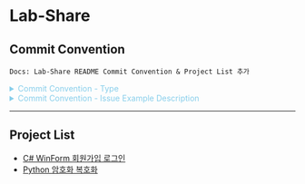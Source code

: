 # Lab-Share
## Commit Convention
`Docs: Lab-Share README Commit Convention & Project List 추가`

<details><summary style="color:skyblue">Commit Convention - Type</summary>
<p>
#### Type은 맨 앞에 위치하며, 가장 앞 글자는 대문자로 작성

  
- feat : 새로운 기능 추가
- fix : 버그 수정
- docs : 문서 수정
- style : 코드 포맷팅, 세미콜론 누락, 코드 변경이 없는 경우
- refactor : 코드 리펙토링
- test : 테스트 코드, 리펙토링 테스트 코드 추가
- chore : 빌드 업무 수정, 패키지 매니저 수정
- rename : 파일 및 폴더명 수정, 이동 시
- remove : 파일 및 폴더 삭제 작업
- comment : 필요한 주석 추가 및 변경

</p>
</details>

<details><summary style="color:skyblue">Commit Convention - Issue Example Description</summary>
<p>

- Resolves: #111
- See also: #222, #333

</p>
</details>

- - -

## Project List
- [C# WinForm 회원가입 로그인]()
- [Python 암호화 복호화]()
